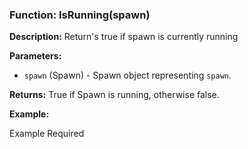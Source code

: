### Function: IsRunning(spawn)

**Description:**
Return's true if spawn is currently running

**Parameters:**
- `spawn` (Spawn) - Spawn object representing `spawn`.

**Returns:** True if Spawn is running, otherwise false.

**Example:**

Example Required
